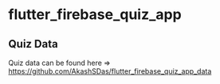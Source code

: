 # flutter_firebase_quiz_app

## Quiz Data

Quiz data can be found here => https://github.com/AkashSDas/flutter_firebase_quiz_app_data
